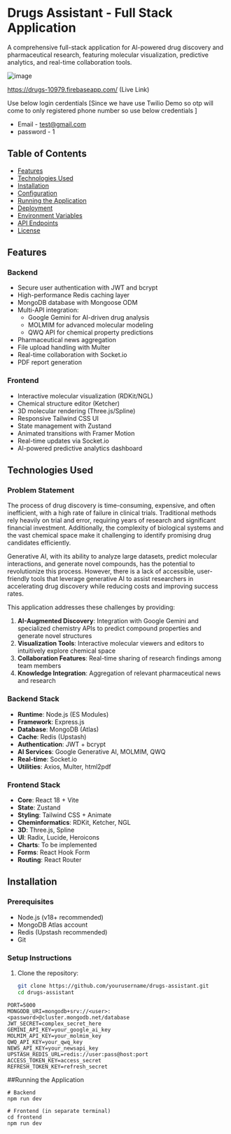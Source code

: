 # Drugs Assistant - Full Stack Application

A comprehensive full-stack application for AI-powered drug discovery and pharmaceutical research, featuring molecular visualization, predictive analytics, and real-time collaboration tools.

![image](https://github.com/user-attachments/assets/a770845b-aefb-4295-9480-196e4e219bbe)


https://drugs-10979.firebaseapp.com/ (Live Link)

Use below login cerdentials [Since we have use Twilio Demo so otp will come to only registered phone number so use below credentials ]
- Email - test@gmail.com
- password - 1

## Table of Contents
- [Features](#features)
- [Technologies Used](#technologies-used)
- [Installation](#installation)
- [Configuration](#configuration)
- [Running the Application](#running-the-application)
- [Deployment](#deployment)
- [Environment Variables](#environment-variables)
- [API Endpoints](#api-endpoints)
- [License](#license)

## Features

### Backend
- Secure user authentication with JWT and bcrypt
- High-performance Redis caching layer
- MongoDB database with Mongoose ODM
- Multi-API integration:
  - Google Gemini for AI-driven drug analysis
  - MOLMIM for advanced molecular modeling
  - QWQ API for chemical property predictions
- Pharmaceutical news aggregation
- File upload handling with Multer
- Real-time collaboration with Socket.io
- PDF report generation

### Frontend
- Interactive molecular visualization (RDKit/NGL)
- Chemical structure editor (Ketcher)
- 3D molecular rendering (Three.js/Spline)
- Responsive Tailwind CSS UI
- State management with Zustand
- Animated transitions with Framer Motion
- Real-time updates via Socket.io
- AI-powered predictive analytics dashboard

## Technologies Used

### Problem Statement
The process of drug discovery is time-consuming, expensive, and often inefficient, with a high rate of failure in clinical trials. Traditional methods rely heavily on trial and error, requiring years of research and significant financial investment. Additionally, the complexity of biological systems and the vast chemical space make it challenging to identify promising drug candidates efficiently. 

Generative AI, with its ability to analyze large datasets, predict molecular interactions, and generate novel compounds, has the potential to revolutionize this process. However, there is a lack of accessible, user-friendly tools that leverage generative AI to assist researchers in accelerating drug discovery while reducing costs and improving success rates.

This application addresses these challenges by providing:

1. **AI-Augmented Discovery**: Integration with Google Gemini and specialized chemistry APIs to predict compound properties and generate novel structures
2. **Visualization Tools**: Interactive molecular viewers and editors to intuitively explore chemical space
3. **Collaboration Features**: Real-time sharing of research findings among team members
4. **Knowledge Integration**: Aggregation of relevant pharmaceutical news and research

### Backend Stack
- **Runtime**: Node.js (ES Modules)
- **Framework**: Express.js
- **Database**: MongoDB (Atlas)
- **Cache**: Redis (Upstash)
- **Authentication**: JWT + bcrypt
- **AI Services**: Google Generative AI, MOLMIM, QWQ
- **Real-time**: Socket.io
- **Utilities**: Axios, Multer, html2pdf

### Frontend Stack
- **Core**: React 18 + Vite
- **State**: Zustand
- **Styling**: Tailwind CSS + Animate
- **Cheminformatics**: RDKit, Ketcher, NGL
- **3D**: Three.js, Spline
- **UI**: Radix, Lucide, Heroicons
- **Charts**: To be implemented
- **Forms**: React Hook Form
- **Routing**: React Router

## Installation

### Prerequisites
- Node.js (v18+ recommended)
- MongoDB Atlas account
- Redis (Upstash recommended)
- Git

### Setup Instructions
1. Clone the repository:
   ```bash
   git clone https://github.com/yourusername/drugs-assistant.git
   cd drugs-assistant
  ```
PORT=5000
MONGODB_URI=mongodb+srv://<user>:<password>@cluster.mongodb.net/database
JWT_SECRET=complex_secret_here
GEMINI_API_KEY=your_google_ai_key
MOLMIM_API_KEY=your_molmim_key
QWQ_API_KEY=your_qwq_key
NEWS_API_KEY=your_newsapi_key
UPSTASH_REDIS_URL=redis://user:pass@host:port
ACCESS_TOKEN_KEY=access_secret
REFRESH_TOKEN_KEY=refresh_secret
```
##Running the Application
```
# Backend
npm run dev

# Frontend (in separate terminal)
cd frontend
npm run dev
```


